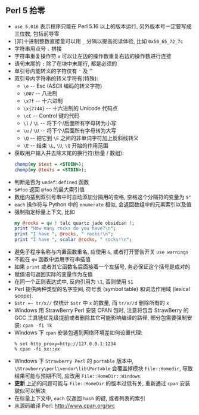 ## Perl 5 拾零

- `use 5.016` 表示程序只能在 Perl 5.16 以上的版本运行,
  另外版本号一定要写成三位数, 包括前导零
- [非]十进制整数直接量可以用 `_` 分隔以提高阅读体验,
  比如 `0x50_65_72_7c`
- 字符串用点号 `.` 拼接
- 字符串重复操作符 `x` 可以让左边的操作数重复右边的操作数进行连接
- 语句末尾的 `;` 除了在块中末尾行, 都是必须的
- 单引号内能转义的字符仅有 `'` 及 '\'
- 双引号内字符串的转义字符有(特殊):
  - `\e` -- Esc (ASCII 编码的转义字符)
  - `\007` -- 八进制
  - `\x7f` -- 十六进制
  - `\x{2744}` -- 十六进制的 Unicode 代码点
  - `\cC` -- Control 键的代码
  - `\l` / `\L` -- 将下个/后面所有字母转为小写
  - `\u` / `\U` -- 将下个/后面所有字母转为大写
  - `\Q` -- 把它到 `\E` 之间的非单词字符加上反斜线转义
  - `\E` -- 结束 `\L`, `\U`, `\Q` 开始的作用范围
- 获取用户输入并去除末尾的换行符(标量 / 数组):
  ```perl
  chomp(my $text = <STDIN>);
  chomp(my @texts = <STDIN>);
  ```
- 判断是否为 `undef`: `defined` 函数
- `$#foo` 返回 `@foo` 的最大索引值
- 数组内插到双引号串中时自动添加分隔用的空格, 空格这个分隔符的变量为 `$"`
- `each` 操作符与 Python 中的 `enumerate` 相似, 会返回数组中的元素索引以及值
- 强制指定标量上下文, 比如
  ```perl
  my @rocks = qw ! talc quartz jade obsidian !;
  print "How many rocks do you have?\n";
  print "I have ", @rocks, " rocks!\n";
  print "I have ", scalar @rocks, " rocks!\n";
  ```
- 避免子程序名称与内置函数重名, 应使用 `&`, 或者打开警告开关 `use warnings`
- 不能在 `qw` 函数中运用字符串插值
- 如果 `print` 或者其它函数名后面接着一个左括号, 务必保证这个括号是成对的
- 赋值语句返回实际的变量作为左值
- 在同一个正则表达式中, 反向引用为 `\1`, 否则使用 `$1`
- Perl 提供两种类型的名字空间, 符号表 (symbol table) 和词法作用域
  (lexical scope).
- `$str =~ tr/x//` 仅统计 `$str` 中 `x` 的数量, 而 `tr/x//d` 删除所有的 `x`
- Windows 用 StrawBerry Perl 安装 CPAN 包时, 注意将包含 StrawBerry 的 GCC
  工具链优先级提前或者删除其它可能影响编译的路径,
  部分包需要强制安装: `cpan -fi Tk`
- Windows 下 `cpan` 安装包遇到网络环境差如何设置代理:
  ```
  % set http_proxy=http://127.0.0.1:1234
  % cpan -fi xx::xx
  ```
- Windows 下 `Strawberry Perl` 的 `portable` 版本中,
  `\Strawberry\perl\vendor\lib\Portable` 会覆盖掉模块 `File::Homedir`,
  导致结果可能与预期不同, 应改用 `File::HomeDir::Windows`.
- **更新** 上述的问题可能与 `File::HomeDir` 的版本过低有关,
  重新通过 `cpan` 安装貌似可以解决
- 在标量上下文中, `each` 仅返回 `hash` 的键, 或者列表的索引
- 从源码编译 Perl: http://www.cpan.org/src
